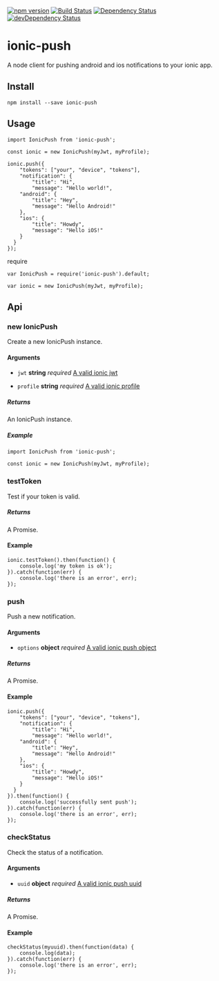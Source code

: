 [![npm version](https://badge.fury.io/js/ionic-push.svg)](https://badge.fury.io/js/ionic-push)
[![Build Status](https://travis-ci.org/pradel/ionic-push.svg?branch=master)](https://travis-ci.org/pradel/ionic-push)
[![Dependency Status](https://david-dm.org/pradel/ionic-push.svg)](https://david-dm.org/pradel/ionic-push)
[![devDependency Status](https://david-dm.org/pradel/ionic-push/dev-status.svg)](https://david-dm.org/pradel/ionic-push#info=devDependencies)

# ionic-push

A node client for pushing android and ios notifications to your ionic app.

## Install

`npm install --save ionic-push`

## Usage

```
import IonicPush from 'ionic-push';

const ionic = new IonicPush(myJwt, myProfile);

ionic.push({
	"tokens": ["your", "device", "tokens"],
	"notification": {
    	"title": "Hi",
    	"message": "Hello world!",
    "android": {
    	"title": "Hey",
        "message": "Hello Android!"
    },
    "ios": {
        "title": "Howdy",
        "message": "Hello iOS!"
    }
  }
});
```

require

```
var IonicPush = require('ionic-push').default;

var ionic = new IonicPush(myJwt, myProfile);
```

## Api

### new IonicPush

Create a new IonicPush instance.

#### Arguments

* `jwt` **string** _required_ [A valid ionic jwt](http://docs.ionic.io/v2.0.0-beta/docs/api-getting-started
)

* `profile` **string** _required_ [A valid ionic profile](http://docs.ionic.io/v2.0.0-beta/docs/security-profiles)

##### Returns

An IonicPush instance.

##### Example

```
import IonicPush from 'ionic-push';

const ionic = new IonicPush(myJwt, myProfile);
```

### testToken

Test if your token is valid.

##### Returns

A Promise.

#### Example

```
ionic.testToken().then(function() {
	console.log('my token is ok');
}).catch(function(err) {
	console.log('there is an error', err);
});
```

### push

Push a new notification.

#### Arguments

* `options` **object** _required_ [A valid ionic push object](http://docs.ionic.io/v2.0.0-beta/docs/push-sending-push#section-basic-api-usage)

##### Returns

A Promise.

#### Example

```
ionic.push({
	"tokens": ["your", "device", "tokens"],
	"notification": {
    	"title": "Hi",
    	"message": "Hello world!",
    "android": {
    	"title": "Hey",
        "message": "Hello Android!"
    },
    "ios": {
        "title": "Howdy",
        "message": "Hello iOS!"
    }
  }
}).then(function() {
	console.log('successfully sent push');
}).catch(function(err) {
	console.log('there is an error', err);
});
```

### checkStatus

Check the status of a notification.

#### Arguments

* `uuid` **object** _required_ [A valid ionic push uuid](http://docs.ionic.io/v2.0.0-beta/docs/push-sending-push#section-checking-the-status-of-a-push)

##### Returns

A Promise.

#### Example

```
checkStatus(myuuid).then(function(data) {
	console.log(data);
}).catch(function(err) {
	console.log('there is an error', err);
});
```
